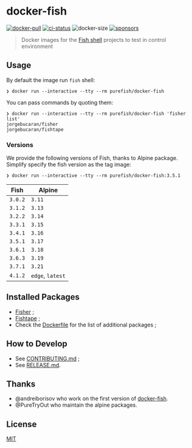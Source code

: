 # docker-fish

[![docker-pull]](https://hub.docker.com/r/purefish/docker-fish)
[![ci-status]][ci-link]
![docker-size]
[![sponsors]][sponsor-link]

> Docker images for the [Fish shell][fish] projects to test in control environment

## Usage

By default the image run `fish` shell:

```console
❯ docker run --interactive --tty --rm purefish/docker-fish
```

You can pass commands by quoting them:

```console
❯ docker run --interactive --tty --rm purefish/docker-fish 'fisher list'
jorgebucaran/fisher
jorgebucaran/fishtape
```

### Versions

We provide the following versions of Fish, thanks to Alpine package. Simplify specify the fish version as the tag image:

```console
❯ docker run --interactive --tty --rm purefish/docker-fish:3.5.1
```

<!-- see: https://pkgs.alpinelinux.org/packages?name=fish&branch=edge&repo=&arch=&maintainer= -->
| Fish    | Alpine           |
| ------- | ---------------- |
| `3.0.2` | `3.11`           |
| `3.1.2` | `3.13`           |
| `3.2.2` | `3.14`           |
| `3.3.1` | `3.15`           |
| `3.4.1` | `3.16`           |
| `3.5.1` | `3.17`           |
| `3.6.1` | `3.18`           |
| `3.6.3` | `3.19`           |
| `3.7.1` | `3.21`           |
| `4.1.2` | `edge`, `latest` |

<!-- | `3.6.1` | `edge`           | -->

## Installed Packages

* [Fisher][fisher] ;
* [Fishtape][fishtape] ;
* Check the [Dockerfile] for the list of additional packages ;

## How to Develop

* See [CONTRIBUTING.md] ;
* See [RELEASE.md].

## Thanks

* @andreiborisov who work on the first version of [docker-fish](https://github.com/andreiborisov/docker-fish).
* @PureTryOut who maintain the alpine packages.

## License

[MIT](LICENSE)

[fish]: https://fishshell.com
[fisher]: https://github.com/jorgebucaran/fisher
[fishtape]: https://github.com/jorgebucaran/fishtape
[Dockerfile]: ./Dockerfile
[CONTRIBUTING.md]: ./CONTRIBUTING.md
[RELEASE.md]: ./RELEASE.md

[docker-pull]: https://img.shields.io/docker/pulls/purefish/docker-fish.svg?style=flat-square&logo=docker&label=pulls&color=2396ed
[docker-size]: https://img.shields.io/docker/image-size/purefish/docker-fish?label=size&style=flat-square "Docker Image Size (latest by date)"
[ci-link]: <https://github.com/pure-fish/pure/actions> "Github CI"
[ci-status]: https://img.shields.io/github/actions/workflow/status/pure-fish/docker-fish/.github/workflows/build-images.yml?style=flat-square
[sponsors]: https://img.shields.io/github/sponsors/edouard-lopez?label=💰&style=flat-square "GitHub Sponsors"
[sponsor-link]: https://github.com/sponsors/edouard-lopez/ "Become a sponsor"
